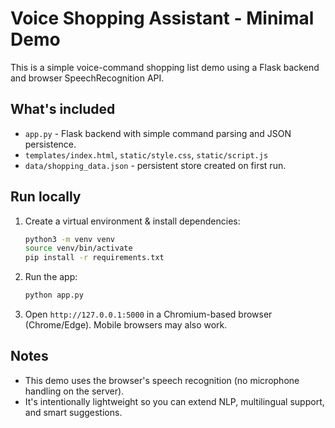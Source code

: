 # Voice Shopping Assistant - Minimal Demo
This is a simple voice-command shopping list demo using a Flask backend and browser SpeechRecognition API.

## What's included
- `app.py` - Flask backend with simple command parsing and JSON persistence.
- `templates/index.html`, `static/style.css`, `static/script.js`
- `data/shopping_data.json` - persistent store created on first run.

## Run locally
1. Create a virtual environment & install dependencies:
   ```bash
   python3 -m venv venv
   source venv/bin/activate
   pip install -r requirements.txt
   ```
2. Run the app:
   ```bash
   python app.py
   ```
3. Open `http://127.0.0.1:5000` in a Chromium-based browser (Chrome/Edge). Mobile browsers may also work.

## Notes
- This demo uses the browser's speech recognition (no microphone handling on the server).
- It's intentionally lightweight so you can extend NLP, multilingual support, and smart suggestions.
